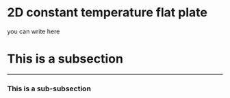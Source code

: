# 2D constant temperature flat plate

you can write here

# This is a subsection
---

### This is a sub-subsection